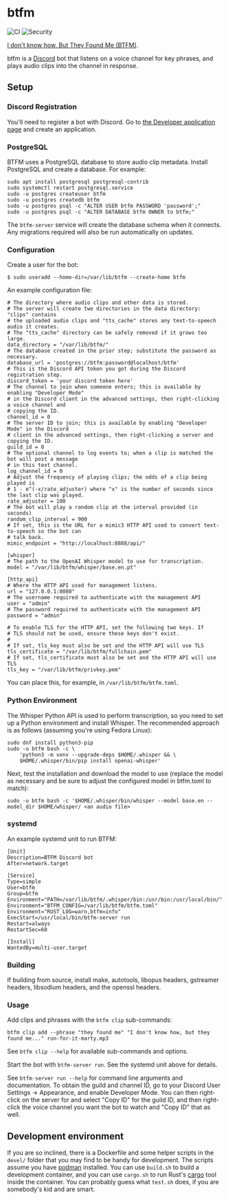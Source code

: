 # btfm

![CI](https://github.com/jeremycline/btfm/workflows/CI/badge.svg?branch=main)
![Security](https://github.com/jeremycline/btfm/workflows/Security%20audit/badge.svg?branch=main)

[I don't know how, But They Found Me (BTFM)](https://www.youtube.com/watch?v=hslfuqhtn7A).

btfm is a [Discord](https://discordapp.com) bot that listens on a voice channel for key phrases, and
plays audio clips into the channel in response.


## Setup

### Discord Registration

You'll need to register a bot with Discord. Go to [the Developer application
page](https://discord.com/developers/applications) and create an application.

### PostgreSQL

BTFM uses a PostgreSQL database to store audio clip metadata. Install PostgreSQL and create a database. For example:

```
sudo apt install postgresql postgresql-contrib
sudo systemctl restart postgresql.service
sudo -u postgres createuser btfm
sudo -u postgres createdb btfm
sudo -u postgres psql -c "ALTER USER btfm PASSWORD 'password';"
sudo -u postgres psql -c "ALTER DATABASE btfm OWNER to btfm;"
```

The `btfm-server` service will create the database schema when it connects. Any migrations required will also
be run automatically on updates.

### Configuration

Create a user for the bot:

```
$ sudo useradd --home-dir=/var/lib/btfm --create-home btfm
```

An example configuration file:

```
# The directory where audio clips and other data is stored.
# The server will create two directories in the data directory: "clips" contains
# the uploaded audio clips and "tts_cache" stores any text-to-speech audio it creates.
# The "tts_cache" directory can be safely removed if it grows too large.
data_directory = "/var/lib/btfm/"
# The database created in the prior step; substitute the password as necessary.
database_url = 'postgres://btfm:password@localhost/btfm'
# This is the Discord API token you got during the Discord registration step.
discord_token = 'your discord token here'
# The channel to join when someone enters; this is available by enabling "Developer Mode"
# in the Discord client in the advanced settings, then right-clicking a voice channel and
# copying the ID.
channel_id = 0
# The server ID to join; this is available by enabling "Developer Mode" in the Discord
# client in the advanced settings, then right-clicking a server and copying the ID.
guild_id = 0
# The optional channel to log events to; when a clip is matched the bot will post a message
# in this text channel.
log_channel_id = 0
# Adjust the frequency of playing clips; the odds of a clip being played is
# 1 - e^(-x/rate_adjuster) where "x" is the number of seconds since the last clip was played.
rate_adjuster = 100
# The bot will play a random clip at the interval provided (in seconds)
random_clip_interval = 900
# If set, this is the URL for a mimic3 HTTP API used to convert text-to-speech so the bot can
# talk back.
mimic_endpoint = "http://localhost:8888/api/"

[whisper]
# The path to the OpenAI Whisper model to use for transcription.
model = "/var/lib/btfm/whisper/base.en.pt"

[http_api]
# Where the HTTP API used for management listens.
url = "127.0.0.1:8080"
# The username required to authenticate with the management API
user = "admin"
# The password required to authenticate with the management API
password = "admin"

# To enable TLS for the HTTP API, set the following two keys. If
# TLS should not be used, ensure these keys don't exist.
#
# If set, tls_key must also be set and the HTTP API will use TLS
tls_certificate = "/var/lib/btfm/fullchain.pem"
# If set, tls_certificate must also be set and the HTTP API will use TLS
tls_key = "/var/lib/btfm/privkey.pem"
```

You can place this, for example, in ``/var/lib/btfm/btfm.toml``.

### Python Environment

The Whisper Python API is used to perform transcription, so you need to set up a Python
environment and install Whisper. The recommended approach is as follows (assuming you're using
Fedora Linux):

```
sudo dnf install python3-pip
sudo -u btfm bash -c \
    'python3 -m venv --upgrade-deps $HOME/.whisper && \
    $HOME/.whisper/bin/pip install openai-whisper'
```

Next, test the installation and download the model to use (replace the model as necessary and be
sure to adjust the configured model in btfm.toml to match):

```
sudo -u btfm bash -c '$HOME/.whisper/bin/whisper --model base.en --model_dir $HOME/whisper/ <an audio file>
```

### systemd

An example systemd unit to run BTFM:

```
[Unit]
Description=BTFM Discord bot
After=network.target

[Service]
Type=simple
User=btfm
Group=btfm
Environment="PATH=/var/lib/btfm/.whisper/bin:/usr/bin:/usr/local/bin/"
Environment="BTFM_CONFIG=/var/lib/btfm/btfm.toml"
Environment="RUST_LOG=warn,btfm=info"
ExecStart=/usr/local/bin/btfm-server run
Restart=always
RestartSec=60

[Install]
WantedBy=multi-user.target
```

### Building

If building from source, install make, autotools, libopus headers, gstreamer headers, libsodium headers, and the openssl headers.

### Usage

Add clips and phrases with the ``btfm clip`` sub-commands:

```
btfm clip add --phrase "they found me" "I don't know how, but they found me..." run-for-it-marty.mp3
```

See ``btfm clip --help`` for available sub-commands and options.

Start the bot with ``btfm-server run``. See the systemd unit above for details.

See ``btfm-server run --help`` for command line arguments and documentation. To
obtain the guild and channel ID, go to your Discord User Settings ->
Appearance, and enable Developer Mode. You can then right-click on the server
for and select "Copy ID" for the guild ID, and then right-click the voice
channel you want the bot to watch and "Copy ID" that as well.


## Development environment

If you are so inclined, there is a Dockerfile and some helper scripts in the ```devel/``` folder
that you may find to be handy for development. The scripts assume you have
[podman](https://podman.io/) installed. You can use ```build.sh``` to build a development container,
and you can use ```cargo.sh``` to run Rust's [cargo](https://doc.rust-lang.org/cargo/) tool inside
the container. You can probably guess what ```test.sh``` does, if you are somebody's kid and are
smart.
